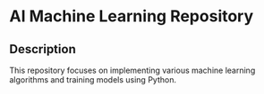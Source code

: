 # AI Machine Learning Repository

## Description
This repository focuses on implementing various machine learning algorithms and training models using Python.
